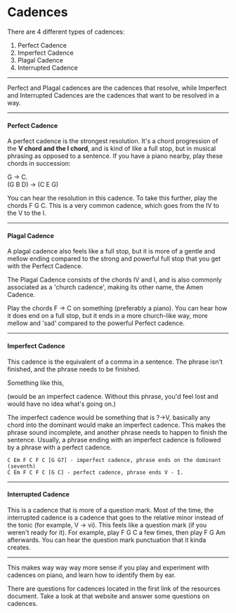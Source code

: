 # Cadences

There are 4 different types of cadences:

1. Perfect Cadence
2. Imperfect Cadence
3. Plagal Cadence
4. Interrupted Cadence

---

Perfect and Plagal cadences are the cadences that resolve, while Imperfect and Interrupted Cadences are the cadences that want to be resolved in a way.

---

#### Perfect Cadence

A perfect cadence is the strongest resolution. It's a chord progression of the **V chord and the I chord**, and is kind of like a full stop, but in musical phrasing as opposed to a sentence. If you have a piano nearby, play these chords in succession:

G -> C.  
(G B D) -> (C E G)

You can hear the resolution in this cadence. To take this further, play the chords F G C. This is a very common cadence, which goes from the IV to the V to the I.

---

#### Plagal Cadence

A plagal cadence also feels like a full stop, but it is more of a gentle and mellow ending compared to the strong and powerful full stop that you get with the Perfect Cadence.

The Plagal Cadence consists of the chords IV and I, and is also commonly associated as a 'church cadence', making its other name, the Amen Cadence.

Play the chords F -> C on something (preferably a piano). You can hear how it does end on a full stop, but it ends in a more church-like way, more mellow and 'sad' compared to the powerful Perfect cadence.

---

#### Imperfect Cadence

This cadence is the equivalent of a comma in a sentence. The phrase isn't finished, and the phrase needs to be finished.

Something like this,

(would be an imperfect cadence. Without this phrase, you'd feel lost and would have no idea what's going on.)

The imperfect cadence would be something that is ?->V, basically any chord into the dominant would make an imperfect cadence. This makes the phrase sound incomplete, and another phrase needs to happen to finish the sentence. Usually, a phrase ending with an imperfect cadence is followed by a phrase with a perfect cadence.

```
C Em F C F C [G G7] - imperfect cadence, phrase ends on the dominant (seventh)
C Em F C F C [G C] - perfect cadence, phrase ends V - I.
```

---

#### Interrupted Cadence

This is a cadence that is more of a question mark. Most of the time, the interrupted cadence is a cadence that goes to the relative minor instead of the tonic (for example, V -> vi). This feels like a question mark (if you weren't ready for it). For example, play F G C a few times, then play F G Am afterwards. You can hear the question mark punctuation that it kinda creates.

---

This makes way way way more sense if you play and experiment with cadences on piano, and learn how to identify them by ear.

There are questions for cadences located in the first link of the resources document. Take a look at that website and answer some questions on cadences.
